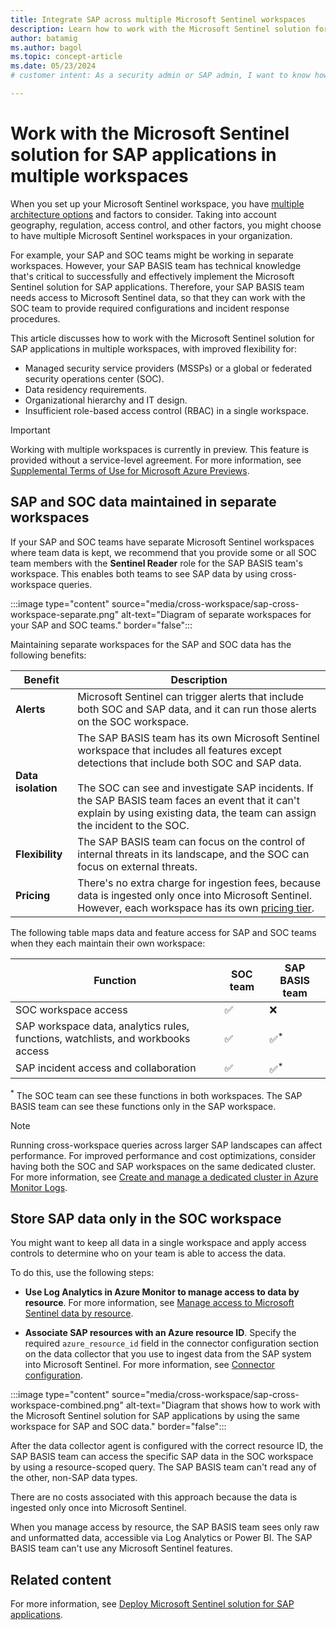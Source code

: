 ```yaml
---
title: Integrate SAP across multiple Microsoft Sentinel workspaces
description: Learn how to work with the Microsoft Sentinel solution for SAP applications in multiple workspaces for different deployment scenarios.
author: batamig
ms.author: bagol
ms.topic: concept-article
ms.date: 05/23/2024
# customer intent: As a security admin or SAP admin, I want to know how to use the Microsoft Sentinel solution for SAP applications in multiple workspaces so that I can plan a deployment.

---
```


# Work with the Microsoft Sentinel solution for SAP applications in multiple workspaces

When you set up your Microsoft Sentinel workspace, you have [multiple architecture options](../design-your-workspace-architecture.md#decision-tree) and factors to consider. Taking into account geography, regulation, access control, and other factors, you might choose to have multiple Microsoft Sentinel workspaces in your organization.

For example, your SAP and SOC teams might be working in separate workspaces. However, your SAP BASIS team has technical knowledge that's critical to successfully and effectively implement the Microsoft Sentinel solution for SAP applications. Therefore, your SAP BASIS team needs access to Microsoft Sentinel data, so that they can work with the SOC team to provide required configurations and incident response procedures.

This article discusses how to work with the Microsoft Sentinel solution for SAP applications in multiple workspaces, with improved flexibility for:

- Managed security service providers (MSSPs) or a global or federated security operations center (SOC).
- Data residency requirements.
- Organizational hierarchy and IT design.
- Insufficient role-based access control (RBAC) in a single workspace.

> [!IMPORTANT]
> Working with multiple workspaces is currently in preview. This feature is provided without a service-level agreement. For more information, see [Supplemental Terms of Use for Microsoft Azure Previews](https://azure.microsoft.com/support/legal/preview-supplemental-terms/).

## SAP and SOC data maintained in separate workspaces

If your SAP and SOC teams have separate Microsoft Sentinel workspaces where team data is kept, we recommend that you provide some or all SOC team members with the **Sentinel Reader** role for the SAP BASIS team's workspace. This enables both teams to see SAP data by using cross-workspace queries.

:::image type="content" source="media/cross-workspace/sap-cross-workspace-separate.png" alt-text="Diagram of separate workspaces for your SAP and SOC teams." border="false":::

Maintaining separate workspaces for the SAP and SOC data has the following benefits:

|Benefit  |Description  |
|---------|---------|
|**Alerts**     |   Microsoft Sentinel can trigger alerts that include both SOC and SAP data, and it can run those alerts on the SOC workspace.  |
|**Data isolation**     |   The SAP BASIS team has its own Microsoft Sentinel workspace that includes all features except detections that include both SOC and SAP data.   <br><br>The SOC can see and investigate SAP incidents. If the SAP BASIS team faces an event that it can't explain by using existing data, the team can assign the incident to the SOC.   |
|**Flexibility**     |   The SAP BASIS team can focus on the control of internal threats in its landscape, and the SOC can focus on external threats.     |
|**Pricing**     |  There's no extra charge for ingestion fees, because data is ingested only once into Microsoft Sentinel. However, each workspace has its own [pricing tier](../design-your-workspace-architecture.md#step-5-collecting-any-non-soc-data).       |

The following table maps data and feature access for SAP and SOC teams when they each maintain their own workspace:

|Function  |SOC team  |SAP BASIS team  |
|---------|---------|---------|
|SOC workspace access     | &#x2705;         | &#10060;     |
|SAP workspace data, analytics rules, functions, watchlists, and workbooks access     | &#x2705;         | &#x2705;<sup>*</sup>         |
|SAP incident access and collaboration     | &#x2705;          | &#x2705;<sup>*</sup>          |

<sup>*</sup> The SOC team can see these functions in both workspaces. The SAP BASIS team can see these functions only in the SAP workspace.

> [!NOTE]
> Running cross-workspace queries across larger SAP landscapes can affect performance. For improved performance and cost optimizations, consider having both the SOC and SAP workspaces on the same dedicated cluster. For more information, see [Create and manage a dedicated cluster in Azure Monitor Logs](../../azure-monitor/logs/logs-dedicated-clusters.md?tabs=cli#cluster-pricing-model).

## Store SAP data only in the SOC workspace

You might want to keep all data in a single workspace and apply access controls to determine who on your team is able to access the data.

To do this, use the following steps:

- **Use Log Analytics in Azure Monitor to manage access to data by resource**. For more information, see [Manage access to Microsoft Sentinel data by resource](../resource-context-rbac.md).

- **Associate SAP resources with an Azure resource ID**. Specify the required `azure_resource_id` field in the connector configuration section on the data collector that you use to ingest data from the SAP system into Microsoft Sentinel. For more information, see [Connector configuration](reference-systemconfig-json.md#connector-configuration).

:::image type="content" source="media/cross-workspace/sap-cross-workspace-combined.png" alt-text="Diagram that shows how to work with the Microsoft Sentinel solution for SAP applications by using the same workspace for SAP and SOC data." border="false":::

After the data collector agent is configured with the correct resource ID, the SAP BASIS team can access the specific SAP data in the SOC workspace by using a resource-scoped query. The SAP BASIS team can't read any of the other, non-SAP data types.

There are no costs associated with this approach because the data is ingested only once into Microsoft Sentinel.

When you manage access by resource, the SAP BASIS team sees only raw and unformatted data, accessible via Log Analytics or Power BI. The SAP BASIS team can't use any Microsoft Sentinel features.

## Related content

For more information, see [Deploy Microsoft Sentinel solution for SAP applications](deployment-overview.md).
